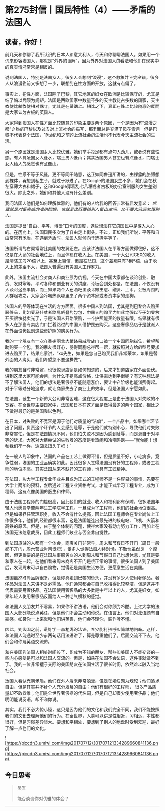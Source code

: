 # 第275封信丨国民特性（4）——矛盾的法国人

## 读者，你好！

前几天和你聊了我所认识的日本人和意大利人，今天和你聊聊法国人。如果用一个词来形容法国人，那就是“外界的误解”，因为外界对法国人的看法和他们在现实中的真实情况常常是相反的。

说到法国人，特别是法国女人，很多人会想到“浪漫”，这个想象并不完全错。很多人从浪漫往前又多想了一步，联想到在性方面的开放，这就有点偏了。

事实上，在性方面，法国除了巴黎，其它地区的妇女在欧洲是比较保守的，尤其是结了婚以后颇为规矩。法国是西欧国家中数量不多的天主教徒占多数的国家，天主教徒比新教徒相对保守，尤其是在婚姻上。相比之下，真正在性上比较随意的反而是大家认为古板的英国人。

大家得到法国人在性方面比较随意的印象主要是两个原因，一个是因为有“浪漫之都”之称的巴黎以及过去对上流社会的描写，那里面总是充满了风花雪月，但是巴黎不代表整个法国，19世纪和之前的上流社会的生活也不代表今天主流社会的生活。

另一个原因就是法国女人比较优雅，她们举手投足都有点勾人劲儿，或者说有些性感。有人讲法国女人像水，瑞士男人像山；其实法国男人甚至也有点像水，而瑞士女人给人的感觉也有点像山。

但是，性感不等于风骚，更不等同于随意，这正如同鲁迅所讲的，由裸露的胳膊想到裸体，再想到私生子，就过于跃进了。在Google的法国女生不多，她们会在秋冬穿薄大衣和裙子，这和Google穿着乱七八糟或者古板的办公室制服的女生差别很大。除此之外，她们和其他人没有什么差别。

我问法国人他们是如何理解优雅的，他们有的人给我的回答非常有启发意义： *优雅就是对距离感的准确把握，也就是说既要给别人留出空间，又不要太疏远怠慢别人。*

法国是提出“自由、平等、博爱”口号的国度，这些想法在它的国民中是深入人心的。在历史上，法国国民多次为了自由走上街头。不过，正如我们所说，平等和自由常常有矛盾，在遇到矛盾时，法国人就倾向于选择平等了。

法国所谓的右翼常常比美国的左翼还左。应该讲法国人在平等方面做得很好，这不仅是在大家的社会地位上，而且体现在收入上。在美国，一个大公司CEO的收入是清洁工的20倍以上，甚至上百倍，但是在法国，这个差距只有3到5倍。由于收入上的差距不大，法国人普遍没有美国人工作努力。

此外，法国主流社会对商人和商业颇为仇视。今天在中国大家都在谈论创业、融资、发财等等，平时各种和创业有关的讲座、论坛会到处都是。在法国，不仅没有人谈论这些事情，而且如果两个人在酒吧里谈论做生意、融资、上市，会被周围的人群起攻之，大家会冷嘲热讽哪里来了两个资本家或者资本家的走狗。

法国人的平等体现在生活的方方面面。很多中国人到法国，尤其是到巴黎会去购买奢侈品，比如爱马仕或者路易威登的包包，中国人的购买力如此之强以至于如果放开买很快就卖光了，于是法国人开始限购，一个护照能买的数量有限，结果就有很多人在那些专卖店门口拦着路过的中国人借护照去购买。这些奢侈品店于是就派人在外面设伏甄别这些借护照的购买行为。

我的一个朋友有一次在香榭丽舍大街路易威登店门口被一个中国同胞拦住，希望帮助购买一个包，我的朋友很好心，觉得同胞总得帮一帮，就按照对方给的型号要求进去购买了，结果店家讲，“xx先生，如果是您自己购买我们非常荣幸，如果是替外面的人购买，我们希望您不要这样做”。

我的朋友当时非常窘，也很惊讶店家是如何知道的，后来才知道店家在外面设伏。讲到这里大家可能会问，为什么不提高点价格，让供需达到平衡呢？有这种想法是不了解法国人，他们的想法是奢侈品不能随意涨价，要让中产阶级也能消费得起。对于平等过分地追求，就让商家失去了商业上的效率，但是法国人宁愿如此。

在法国，诞生一个新的大公司非常困难，这在很大程度上是由于法国人对失败的不宽容。在全世界主要国家中，法国和日本在这方面是做得最差的两个国家，相比之下做得最好的是美国和以色列。

在日本，对失败的不宽容是源于他们对质量的“洁癖”，一个产品中，如果哪个环节出了问题，负责这个环节的人会感到耻辱，于是他们就特别小心，导致他们对失败非常害怕。但是在法国情况不同，他们怕失败不是因为感到耻辱，而是源自于对平等的诉求。大家对大胆尝试的失败者的态度是看热闹和冷嘲热讽——“就你能！想和我们不一样，这回栽跟头了吧！”

在一般人的印象中，法国的产品在工艺上做得不错，但是质量不好，小毛病多，竞争性弱，法国的工业品确实如此。因此很多人觉得法国没有好的工程师，或者工程师的地位不高。其实法国从来不缺好的工程师，也具有工匠精神。

在法国，从大学工程专业毕业并且成为正式的工程师不是一件容易的事情，先要在大学上两年的预科，然后通过工程专业资格考试，才能正式学习工程专业，成为工程师，这有点像美国的医生和律师。

由于法国工程师的门槛很高，因此他们的就业、收入和福利都有保障，很多法国年轻人也愿意辛苦两年进工学院学工程。一旦成为了工程师，他们的社会地位很高。但是如果担任管理职务，收入不会有什么提高，因此法国工程师会在专业岗位上工作很多年，他们的经验都很丰富，这是法国能造出最先进的核电站、飞机、火箭和高铁的原因。但是，由于整个体制的问题，使得大家没有动力努力工作，再加上在法国无法随意裁员，因此工程师们敬业与否全靠自觉性。

到法国旅游的人都有一个体会，商店关门非常早，周末和节假日不开门（周日一般都不开门，周六营业时间很短），很多人觉得法国人特别懒。不勤快虽然是一个原因，但更重要的是在法国从事服务业的人到周末和节假日自己也想休息，尤其是要和家人在一起，在他们看来周末商店不开门是很正常的事情。很多法国人到了美国后，发现周末可以自由购物，觉得还是美国生活方便，更愿意生活在美国。

法国虽然时尚品牌很多，但是你真走到巴黎的街头，并没有多少人使用奢侈品。奢侈品对法国人来讲不是必需品，他们通常都会将自己收拾得比较整洁，但是这并不代表需要用奢侈品。在法国使用奢侈品的大多数是中年以上的人，尤其是妇女，如果年轻人使用奢侈品反而给人一种老气横秋的感觉。

和法国人交朋友并不容易，如果你不讲法语，他们会对你颇为冷酷。上过大学的法国人大部分能说点英语，但是他们不会主动和你说。在语言上，他们对法语颇有自豪感。如果你一上来就和他们讲英语，他们会不理你，装作听不懂。

因此，到法国之前，最好学一点粗浅的法语，至少能打招呼和简单地问路。这样，和法国人沟通时至少前两句话用法语讲了，算是尊重他们了，后面交流不下去，他们会和你用英语交流的。

和在美国的法国人相处时间长了，能成为不错的朋友，那些和美国人不能交谈的一些内心感受是可以和法国人交流的。但是，如果在法国不会法语，这件事就做不到了。我的一位非常擅于交际的美国朋友在法国生活了很长时间，依然难以融入当地社会。

法国人看似充满矛盾。他们在外人看来非常浪漫，但是在婚后颇为规矩；他们追求自由，但是其实并不给个人充分发展的自由；他们有很好的工程师， 很多产品质量却不敢恭维；他们是全世界奢侈品的代名词，但是自己却很少使用奢侈品；他们明明能说英语，却不和你说。

其实，我们不必大惊小怪，这只是因为他们的文化和我们完全不同，我们不能按照我们的文化去理解他们的行为。在全世界，人类可以讲是性相近，习相远，本性都很好，但是习惯差异很大。要想和平相处，要想到了别人的地盘时受到欢迎，最好了解一点他们的文化。

![https://piccdn3.umiwi.com/img/201707/12/201707121334289660841136.png](https://piccdn3.umiwi.com/img/201707/12/201707121334289660841136.png)

## 今日思考

> 吴军
> 
> 能否谈谈你对优雅的体会？

---
